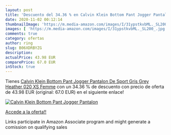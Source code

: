```yaml
---
layout: post
title: 'Descuento del 34.36 % en Calvin Klein Bottom Pant Jogger Pantalon'
date: 2020-11-02 00:12:14
thumbnailImage: 'https://m.media-amazon.com/images/I/31ypstkvbML._SL200_.jpg'
images: [ 'https://m.media-amazon.com/images/I/31ypstkvbML._SL200_.jpg' ]
comments: true
category: ofertas
author: ring
slug: B06XDRBYZG
description:
actualPrice: 43.98 EUR
comparePrice: 67.0 EUR
inStock: true
---
```


Tienes [Calvin Klein Bottom Pant Jogger Pantalon De Sport  Gris  Grey Heather 020   XS Femme](https://www.amazon.fr/dp/B06XDRBYZG/?tag=tolees0d-21) con un 34.36 % de descuento con precio de oferta de 43.98 EUR (original: 67.0 EUR) en el siguiente enlace!

[![Calvin Klein Bottom Pant Jogger Pantalon](https://m.media-amazon.com/images/I/31ypstkvbML._SL200_.jpg)](https://www.amazon.fr/dp/B06XDRBYZG/?tag=tolees0d-21)

[Accede a la oferta!!](https://www.amazon.fr/dp/B06XDRBYZG/?tag=tolees0d-21)

Links participate in Amazon Associate program and might generate a comission on qualifying sales



